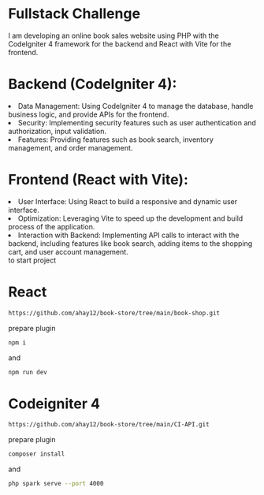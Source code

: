 # Fullstack Challenge
I am developing an online book sales website using PHP with the CodeIgniter 4 framework for the backend and React with Vite for the frontend.

# Backend (CodeIgniter 4):

<li>Data Management: Using CodeIgniter 4 to manage the database, handle business logic, and provide APIs for the frontend.</li>
<li>Security: Implementing security features such as user authentication and authorization, input validation.</li>
<li>Features: Providing features such as book search, inventory management, and order management.</li>

# Frontend (React with Vite):

<li>User Interface: Using React to build a responsive and dynamic user interface.</li>
<li>Optimization: Leveraging Vite to speed up the development and build process of the application.</li>
<li>Interaction with Backend: Implementing API calls to interact with the backend, including features like book search, adding items to the shopping cart, and user account management.</li>
to start project

# React

```bash 
https://github.com/ahay12/book-store/tree/main/book-shop.git
```
prepare plugin
```bash 
npm i
```
and
```bash
npm run dev
```
# Codeigniter 4
```bash 
https://github.com/ahay12/book-store/tree/main/CI-API.git
```
prepare plugin
```bash
composer install
```
and
```bash
php spark serve --port 4000
```
